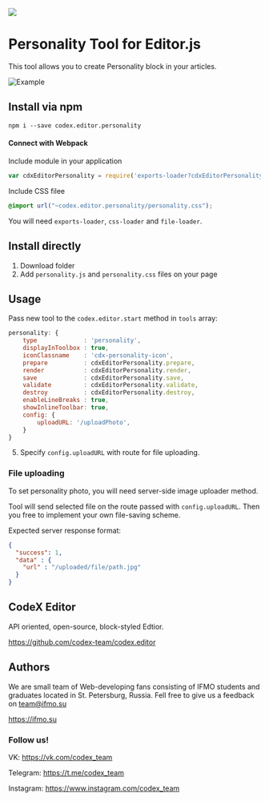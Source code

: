 ![](https://badgen.net/badge/CodeX%20Editor/v1.0/gray)

# Personality Tool for Editor.js

This tool allows you to create Personality block in your articles.

![Example](https://ifmo.su/public/img/external/personality.png)

## Install via npm

```shell
npm i --save codex.editor.personality
```

#### Connect with Webpack
Include module in your application
```js
var cdxEditorPersonality = require('exports-loader?cdxEditorPersonality!codex.editor.personality');
```
Include CSS filee
```css
@import url("~codex.editor.personality/personality.css");
```
You will need `exports-loader`, `css-loader` and `file-loader`.

## Install directly

1. Download folder
2. Add `personality.js` and `personality.css` files on your page

## Usage

Pass new tool to the `codex.editor.start` method in `tools` array:

```js
personality: {
    type             : 'personality',
    displayInToolbox : true,
    iconClassname    : 'cdx-personality-icon',
    prepare          : cdxEditorPersonality.prepare,
    render           : cdxEditorPersonality.render,
    save             : cdxEditorPersonality.save,
    validate         : cdxEditorPersonality.validate,
    destroy          : cdxEditorPersonality.destroy,
    enableLineBreaks : true,
    showInlineToolbar: true,
    config: {
        uploadURL: '/uploadPhoto',
    }
}
```
5. Specify `config.uploadURL` with route for file uploading. 

### File uploading

To set personality photo, you will need server-side image uploader method.

Tool will send selected file on the route passed with `config.uploadURL`. Then you free to implement your own file-saving scheme. 

Expected server response format: 

```json
{
  "success": 1,
  "data" : {
    "url" : "/uploaded/file/path.jpg"
  }
}
```

## CodeX Editor

API oriented, open-source, block-styled Edtior.

https://github.com/codex-team/codex.editor

## Authors 

We are small team of Web-developing fans consisting of IFMO students and graduates located in St. Petersburg, Russia.
Fell free to give us a feedback on <a href="mailto::team@ifmo.su">team@ifmo.su</a>

https://ifmo.su

### Follow us!

VK: https://vk.com/codex_team

Telegram: https://t.me/codex_team

Instagram: https://www.instagram.com/codex_team

